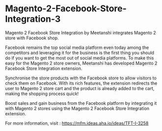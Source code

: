 # Magento-2-Facebook-Store-Integration-3
Magento 2 Facebook Store Integration by Meetanshi integrates Magento 2 store with Facebook shop.  

Facebook remains the top social media platform even today among the competitors and leveraging it for the business is the first thing you should do if you want to get the most out of social media platforms. To make this easy for the Magento 2 store owners, Meetanshi has developed Magento 2 Facebook Store Integration extension.  

Synchronise the store products with the Facebook store to allow visitors to check them on Facebook. With its rich features, the extension redirects the user to Magento 2 store cart and the product is already added to the cart, making the shopping process quick!  

Boost sales and gain business from the Facebook platform by integrating it with Magento 2 stores using the Magento 2 Facebook Store Integration extension. 

For more information, visit : https://mfm.ideas.aha.io/ideas/TFT-I-3258

